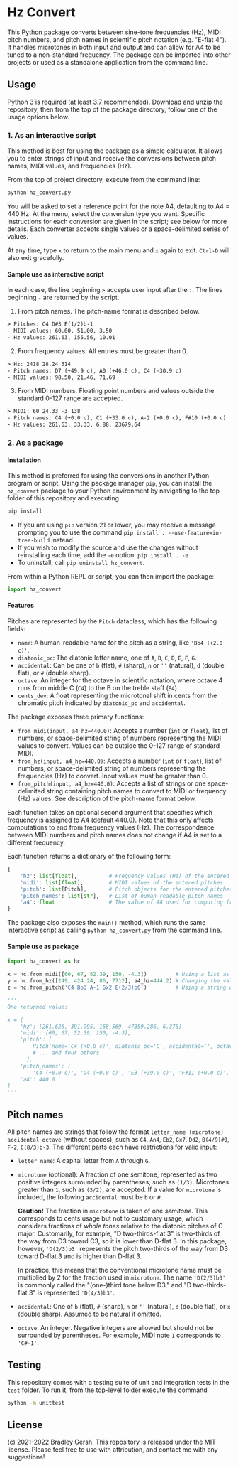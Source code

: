 # Hz Convert

This Python package converts between sine-tone frequencies (Hz), MIDI
pitch numbers, and pitch names in scientific pitch notation (e.g. "E-flat 4").
It handles microtones in both input and output and can allow for A4 to be
tuned to a non-standard frequency. The package can be imported into other
projects or used as a standalone application from the command line.

## Usage

Python 3 is required (at least 3.7 recommended). Download and unzip the repository,
then from the top of the package directory, follow one of the usage options
below.

### 1. As an interactive script

This method is best for using the package as a simple calculator.
It allows you to enter strings of input and receive the conversions between
pitch names, MIDI values, and frequencies (Hz).

From the top of project directory, execute from the command line:

```bash
python hz_convert.py
```

You will be asked to set a reference point for the note A4, defaulting to
A4 = 440 Hz. At the menu, select the conversion type you want. Specific
instructions for each conversion are given in the script; see below
for more details. Each converter accepts single values or a space-delimited
series of values.

At any time, type `x` to return to the main menu and `x` again to exit. `Ctrl-D`
will also exit gracefully.

#### Sample use as interactive script

In each case, the line beginning `>` accepts user input after the `:`. The lines
beginning `-` are returned by the script.

1. From pitch names. The pitch-name format is described below.

  ```txt
  > Pitches: C4 D#3 E(1/2)b-1
  - MIDI values: 60.00, 51.00, 3.50
  - Hz values: 261.63, 155.56, 10.01
  ```

2. From frequency values. All entries must be greater than 0.

  ```txt
  > Hz: 2418 28.24 514
  - Pitch names: D7 (+49.9 c), A0 (+46.0 c), C4 (-30.9 c)
  - MIDI values: 98.50, 21.46, 71.69
  ```

3. From MIDI numbers. Floating point numbers and values outside
the standard 0-127 range are accepted.

  ```txt
  > MIDI: 60 24.33 -3 138
  - Pitch names: C4 (+0.0 c), C1 (+33.0 c), A-2 (+0.0 c), F#10 (+0.0 c)
  - Hz values: 261.63, 33.33, 6.88, 23679.64
  ```

### 2. As a package

#### Installation

This method is preferred for using the conversions in another
Python program or script. Using the package manager `pip`, you can install
the `hz_convert` package to your Python environment by navigating to the top
folder of this repository and executing

```bash
pip install .
```

- If you are using `pip` version 21 or lower, you may receive a message
  prompting you to use the command `pip install .
  --use-feature=in-tree-build` instead.
- If you wish to modify the source and use the changes without reinstalling
  each time, add the `-e` option: `pip install . -e`
- To uninstall, call `pip uninstall hz_convert`.

From within a Python REPL or script, you can then import the package:

```python
import hz_convert
```

#### Features

Pitches are represented by the `Pitch` dataclass, which has the following
fields:

- `name`: A human-readable name for the pitch as a string, like
`'Bb4 (+2.0 c)'`.
- `diatonic_pc`: The diatonic letter name, one of `A`, `B`, `C`, `D`, `E`, `F`,
  `G`.
- `accidental`: Can be one of `b` (flat), `#` (sharp), `n` or `''` (natural),
  `d` (double flat), or `#` (double sharp).
- `octave`: An integer for the octave in scientific notation, where octave 4
  runs from middle C (`C4`) to the B on the treble staff (`B4`).
- `cents_dev`: A float representing the microtonal shift in cents from the
  chromatic pitch indicated by `diatonic_pc` and `accidental`.

The package exposes three primary functions:

- `from_midi(input, a4_hz=440.0)`: Accepts a number (`int` or `float`), list of
  numbers, or space-delimited string of numbers representing the MIDI values to
  convert. Values can be outside the 0-127 range of standard MIDI.
- `from_hz(input, a4_hz=440.0)`: Accepts a number (`int` or `float`), list of
  numbers, or space-delimited string of numbers representing the frequencies
  (Hz) to convert. Input values must be greater than 0.
- `from_pitch(input, a4_hz=440.0)`: Accepts a list of strings or one
  space-delimited string containing pitch names to convert to MIDI or frequency
  (Hz) values. See description of the pitch-name format below.

Each function takes an optional second argument that specifies which frequency
is assigned to A4 (default 440.0). Note that this only affects computations
to and from frequency values (Hz).  The correspondence between MIDI numbers and
pitch names does not change if A4 is set to a different frequency.

Each function returns a dictionary of the following form:

```python
{
    'hz': list[float],          # Frequency values (Hz) of the entered pitches
    'midi': list[float],        # MIDI values of the entered pitches
    'pitch': list[Pitch],       # Pitch objects for the entered pitches
    'pitch_names': list[str],   # List of human-readable pitch names
    'a4': float                 # The value of A4 used for computing frequencies
}
```

The package also exposes the `main()` method, which runs the same interactive
script as calling `python hz_convert.py` from the command line.

#### Sample use as package

```python
import hz_convert as hc

x = hc.from_midi([60, 67, 52.39, 150, -4.3])         # Using a list as input
y = hc.from_hz([249, 424.24, 86, 7712], a4_hz=444.2) # Changing the value of A4
z = hc.from_pitch('C4 Bb3 A-1 Gx2 E(2/3)b6')         # Using a string as input

'''
One returned value:

x = {
    'hz': [261.626, 391.995, 168.569, 47359.286, 6.378],
    'midi': [60, 67, 52.39, 150, -4.3],
    'pitch': [
        Pitch(name='C4 (+0.0 c)', diatonic_pc='C', accidental='', octave=4, cents_dev=0.0)
        # ... and four others
      ],
    'pitch_names': [
        'C4 (+0.0 c)', 'G4 (+0.0 c)', 'E3 (+39.0 c)', 'F#11 (+0.0 c)', 'G#-2 (-30.0 c)'],
    'a4': 440.0
}
'''
```

## Pitch names

All pitch names are strings that follow the format `letter_name (microtone) accidental octave`
(without spaces), such as `C4`, `An4`, `Eb2`, `Gx7`, `Dd2`, `B(4/9)#0`,
`F-2`, `C(8/3)b-3`. The different parts each have restrictions for valid input:

- `letter_name`: A capital letter from `A` through `G`.
- `microtone` (optional): A fraction of one semitone, represented as two
positive integers surrounded by parentheses, such as `(1/3)`. Microtones
greater than `1`, such as `(3/2)`, are accepted. If a value for `microtone` is
included, the following `accidental` must be `b` or `#`.

  **Caution!** The fraction in `microtone` is taken of one *semitone*. This
  corresponds to cents usage but not to customary usage, which considers
  fractions of *whole tones* relative to the diatonic pitches of C major.
  Customarily, for example, "D two-thirds-flat 3" is two-thirds of the way from
  D3 toward C3, so it is lower than D-flat 3. In this package, however,
  `'D(2/3)b3'` represents the pitch two-thirds of the way from D3 toward
  D-flat 3 and is higher than D-flat 3.

  In practice, this means that the conventional microtone name must be
  multiplied by 2 for the fraction used in `microtone`. The name `'D(2/3)b3'`
  is commonly called the "(one-)third tone below D3," and "D two-thirds-flat 3"
  is represented `'D(4/3)b3'`.

- `accidental`: One of `b` (flat), `#` (sharp), `n` or `''` (natural), `d`
(double flat), or `x` (double sharp). Assumed to be natural if omitted.
- `octave`: An integer. Negative integers are allowed but should not be
surrounded by parentheses. For example, MIDI note `1` corresponds to `'C#-1'`.

## Testing

This repository comes with a testing suite of unit and integration tests in
the `test` folder. To run it, from the top-level folder execute the command

```bash
python -m unittest
```

## License

(c) 2021-2022 Bradley Gersh. This repository is released under the MIT license.
Please feel free to use with attribution, and contact me with any suggestions!
